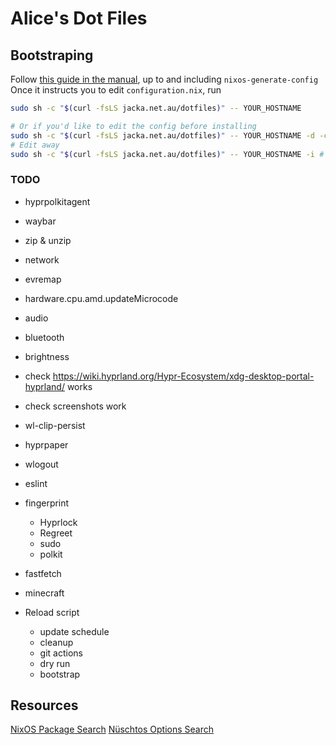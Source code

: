# Alice's Dot Files

## Bootstraping

Follow [this guide in the manual](https://nixos.org/manual/nixos/stable/#sec-installation-manual), up to and including `nixos-generate-config`  
Once it instructs you to edit `configuration.nix`, run

```bash
sudo sh -c "$(curl -fsLS jacka.net.au/dotfiles)" -- YOUR_HOSTNAME

# Or if you'd like to edit the config before installing
sudo sh -c "$(curl -fsLS jacka.net.au/dotfiles)" -- YOUR_HOSTNAME -d -c # To download and copy in the hardware config
# Edit away
sudo sh -c "$(curl -fsLS jacka.net.au/dotfiles)" -- YOUR_HOSTNAME -i # To finish the install
```

### TODO

- hyprpolkitagent
- waybar
- zip & unzip

- network
- evremap
- hardware.cpu.amd.updateMicrocode
- audio
- bluetooth
- brightness
- check https://wiki.hyprland.org/Hypr-Ecosystem/xdg-desktop-portal-hyprland/ works
- check screenshots work

- wl-clip-persist
- hyprpaper
- wlogout
- eslint

- fingerprint
  - Hyprlock
  - Regreet
  - sudo
  - polkit
- fastfetch
- minecraft

- Reload script
  - update schedule
  - cleanup
  - git actions
  - dry run
  - bootstrap



## Resources

[NixOS Package Search](https://search.nixos.org/packages)
[Nüschtos Options Search](https://search.n%C3%BCschtos.de)
